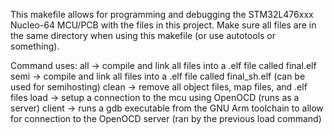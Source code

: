 This makefile allows for programming and debugging the STM32L476xxx Nucleo-64
MCU/PCB with the files in this project. Make sure all files are in the same
directory when using this makefile (or use autotools or something).

Command uses:
all -> compile and link all files into a .elf file called final.elf 
semi -> compile and link all files into a .elf file called final_sh.elf (can be used for semihosting)
clean -> remove all object files, map files, and .elf files
load -> setup a connection to the mcu using OpenOCD (runs as a server)
client -> runs a gdb executable from the GNU Arm toolchain to allow for connection to the OpenOCD server (ran by the previous load command)
